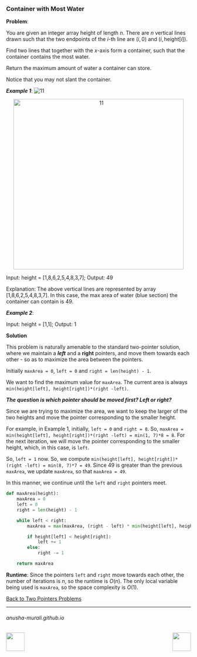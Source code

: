 ### Container with Most Water

**Problem**: 

You are given an integer array height of length $n$. There are $n$ vertical lines drawn such that the two endpoints 
of the $i$-th line are $(i, 0)$ and $(i, \text{height}[i])$.

Find two lines that together with the $x$-axis form a container, such that the container contains the most water.

Return the maximum amount of water a container can store.

Notice that you may not slant the container.

***Example 1***:
![11](https://github.com/user-attachments/assets/0c972f61-8695-4246-9432-664ffc249197)

<p align="center">
<img width="464" alt="11" src="https://github.com/user-attachments/assets/0e9be7a6-a8f0-442f-9384-e84761cacbf0" />
</p>

Input: height = [1,8,6,2,5,4,8,3,7]; Output: 49

Explanation: The above vertical lines are represented by array [1,8,6,2,5,4,8,3,7]. In this case, the max area of water (blue section) the container can contain is 49.

***Example 2***:

Input: height = [1,1]; Output: 1

**Solution**

This problem is naturally amenable to the standard two-pointer solution, where we maintain a ***left*** and a **right** pointers, and move them towards each other - so as to maximize the area between the pointers.

Initially `maxArea = 0`, `left = 0` and `right = len(height) - 1`. 

We want to find the maximum value for `maxArea`. The current area is always `min(height[left], height[right])*(right -left)`.

***The question is which pointer should be moved first? Left or right?*** 

Since we are trying to maximize the area, we want to keep the larger of the two heights and move the pointer corresponding to the smaller height.

For example, in Example 1, initially, `left = 0` and `right = 8`. So, `maxArea = min(height[left], height[right])*(right -left) = min(1, 7)*8 = 8`. For the next iteration, we will move the pointer corresponding to the smaller height, which, in this case, is `left`. 

So, `left = 1` now. So, we compute `min(height[left], height[right])*(right -left) = min(8, 7)*7 = 49`. Since 49 is greater than the previous `maxArea`, we update `maxArea`, so that `maxArea = 49`. 

In this manner, we continue until the `left` and `right` pointers meet.

```python
def maxArea(height):
    maxArea = 0
    left = 0
    right = len(height) - 1

    while left < right:
        maxArea = max(maxArea, (right - left) * min(height[left], height[right]))

        if height[left] < height[right]:
            left += 1
        else:
            right -= 1

    return maxArea
```

**Runtime**: Since the pointers `left` and `right` move towards each other, the number of iterations is $n$, so the runtime is $O(n)$. The only local variable being used is `maxArea`, so the space complexity is $O(1)$. 

[Back to Two Pointers Problems](./problems.md)

* * *
###### anusha-murali.github.io

<img src="https://github.com/anusha-murali/anusha-murali.github.io/assets/111596338/639243aa-2857-4595-a65a-7852762bb002" width="50" height="50" align="left">

[<img src="https://github.com/user-attachments/assets/989cfb30-4fb8-40f8-a812-8a054869aa32" width="50" height="50" align="right">](../index.md)
